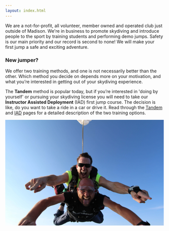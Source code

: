 ```yaml
---
layout: index.html
---
```


We are a not-for-profit, all volunteer, member owned and operated club just outside of Madison. We're in business to promote skydiving and introduce people to the sport by training students and performing demo jumps. Safety is our main priority and our record is second to none! We will make your first jump a safe and exciting adventure.

### New jumper?

We offer two training methods, and one is not necessarily better than the other. Which method you decide on depends more on your motivation, and what you’re interested in getting out of your skydiving experience.

The **Tandem** method is popular today, but if you’re interested in 'doing by yourself' or pursuing your skydiving license you will need to take our **Instructor Assisted Deployment** (IAD) first jump course. The decision is like, do you want to take a ride in a car or drive it. Read through the [Tandem](tandem) and [IAD](instructor-aided-deployment) pages for a detailed description of the two training options.

<img src="img/mav-josh.jpg" alt="IAD example" class="full-width">